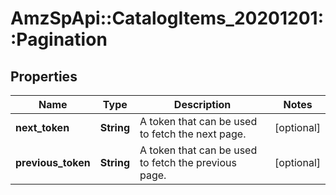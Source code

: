 # AmzSpApi::CatalogItems_20201201::Pagination

## Properties
Name | Type | Description | Notes
------------ | ------------- | ------------- | -------------
**next_token** | **String** | A token that can be used to fetch the next page. | [optional] 
**previous_token** | **String** | A token that can be used to fetch the previous page. | [optional] 

